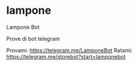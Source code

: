 # lampone
Lampone Bot

Prove di bot telegram

Provami: https://telegram.me/LamponeBot
Ratami: https://telegram.me/storebot?start=lamponebot
